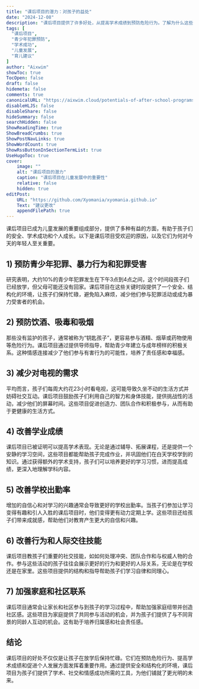 ```yaml
---
title: "课后项目的潜力：对孩子的益处"
date: "2024-12-08"
description: "课后项目提供了许多好处，从提高学术成绩到预防危险行为。了解为什么这些项目对孩子的成长至关重要。"
tags: [
  "课后项目",
  "青少年犯罪预防",
  "学术成功",
  "儿童发展",
  "育儿建议"
]
author: "Aixwim"
showToc: true
TocOpen: false
draft: false
hidemeta: false
comments: true
canonicalURL: "https://aixwim.cloud/potentials-of-after-school-programs"
disableHLJS: false
disableShare: false
hideSummary: false
searchHidden: false
ShowReadingTime: true
ShowBreadCrumbs: true
ShowPostNavLinks: true
ShowWordCount: true
ShowRssButtonInSectionTermList: true
UseHugoToc: true
cover:
    image: ""
    alt: "课后项目的潜力"
    caption: "课后项目在儿童发展中的重要性"
    relative: false
    hidden: true
editPost:
    URL: "https://github.com/Xyomania/xyomania.github.io"
    Text: "建议更改"
    appendFilePath: true
---
```


课后项目已成为儿童发展的重要组成部分，提供了多种有益的方面，有助于孩子们的安全、学术成功和个人成长。以下是课后项目受欢迎的原因，以及它们为何对今天的年轻人至关重要。

<!--more-->

## 1) 预防青少年犯罪、暴力行为和犯罪受害

研究表明，大约10%的青少年犯罪发生在下午3点到4点之间，这个时间段孩子们已经放学，但父母可能还没有回家。课后项目在这些关键时段提供了一个安全、结构化的环境，让孩子们保持忙碌，避免陷入麻烦，减少他们参与犯罪活动或成为暴力受害者的机会。

## 2) 预防饮酒、吸毒和吸烟

那些没有监护的孩子，通常被称为“钥匙孩子”，更容易参与酒精、烟草或药物使用等危险行为。课后项目通过提供导师指导，帮助青少年建立与成年榜样的积极关系。这种情感连接减少了他们参与有害行为的可能性，培养了责任感和幸福感。

## 3) 减少对电视的需求

平均而言，孩子们每周大约花23小时看电视，这可能导致久坐不动的生活方式并妨碍社交互动。课后项目鼓励孩子们利用自己的智力和身体技能，提供挑战性的活动，减少他们的屏幕时间。这些项目促进创造力、团队合作和积极参与，从而有助于更健康的生活方式。

## 4) 改善学业成绩

课后项目已被证明可以提高学术表现。无论是通过辅导、拓展课程，还是提供一个安静的学习空间，这些项目都能帮助孩子完成作业，并巩固他们在白天学校学到的知识。通过获得额外的学术支持，孩子们可以培养更好的学习习惯，进而提高成绩，更深入地理解学科内容。

## 5) 改善学校出勤率

增加的自信心和对学习的兴趣通常会导致更好的学校出勤率。当孩子们参加让学习变得有趣和引人入胜的课后项目时，他们变得更有动力定期上学。这些项目还给孩子们带来成就感，帮助他们对教育产生更大的自信和兴趣。

## 6) 改善行为和人际交往技能

课后项目教孩子们重要的社交技能，如如何处理冲突、团队合作和与权威人物的合作。参与这些活动的孩子往往会展示更好的行为和更好的人际关系，无论是在学校还是在家里。这些项目提供的结构和指导帮助孩子们学习自律和同理心。

## 7) 加强家庭和社区联系

课后项目通常会让家长和社区参与到孩子的学习过程中，帮助加强家庭纽带并创造社区感。这些项目为家庭提供了共同参与活动的机会，并为孩子们提供了与不同背景的同龄人互动的机会。这有助于培养归属感和社会责任感。

## 结论

课后项目的好处不仅仅是让孩子在放学后保持忙碌。它们在预防危险行为、提高学术成绩和促进个人发展方面发挥着重要作用。通过提供安全和结构化的环境，课后项目为孩子们提供了学术、社交和情感成功所需的工具，为他们铺就了更光明的未来。
